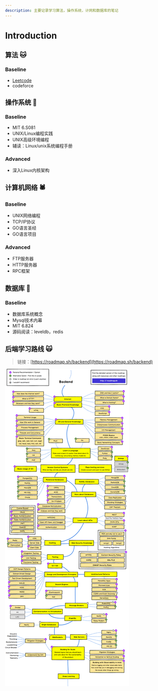 ```yaml
---
description: 主要记录学习算法，操作系统，计网和数据库的笔记
---
```


# Introduction

## 算法 🐱

### Baseline

* [Leetcode](algorithm/leetcode/)
* codeforce

## 操作系统 🐧

### Baseline

* MIT 6.S081
* UNIX/Linux编程实践
* UNIX高级环境编程
* 辅读：Linux/unix系统编程手册

### Advanced

* 深入Linux内核架构

## 计算机网络 🕷

### Baseline

* UNIX网络编程
* TCP/IP协议
* GO语言圣经
* GO语言项目

### Advanced

* FTP服务器
* HTTP服务器
* RPC框架

## 数据库 🐳

### Baseline

* 数据库系统概念
* Mysql技术内幕
* MIT 6.824
* 源码阅读：leveldb，redis

## 后端学习路线 🙀

> 链接：[https://roadmap.sh/backend](https://roadmap.sh/backend)

![roadmap-backend](.gitbook/assets/backend.png)

